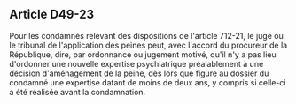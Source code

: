 Article D49-23
----
Pour les condamnés relevant des dispositions de l'article 712-21, le juge ou le
tribunal de l'application des peines peut, avec l'accord du procureur de la
République, dire, par ordonnance ou jugement motivé, qu'il n'y a pas lieu
d'ordonner une nouvelle expertise psychiatrique préalablement à une décision
d'aménagement de la peine, dès lors que figure au dossier du condamné une
expertise datant de moins de deux ans, y compris si celle-ci a été réalisée
avant la condamnation.
